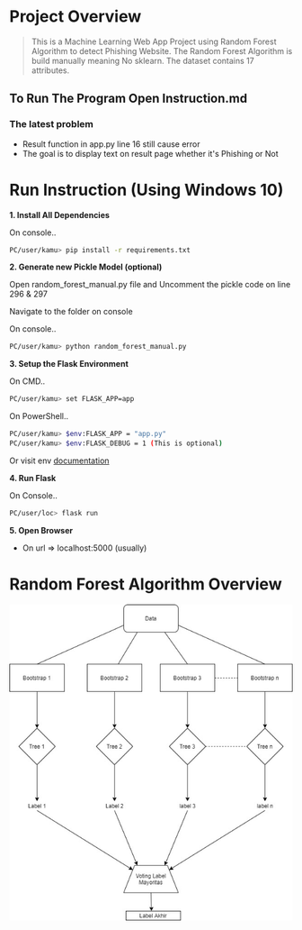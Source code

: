 # Project Overview

> This is a Machine Learning Web App Project using
> Random Forest Algorithm to detect Phishing Website.
> The Random Forest Algorithm is build manually meaning
> No sklearn.
> The dataset contains 17 attributes.

## To Run The Program Open Instruction.md

### The latest problem

 - Result function in app.py line 16 still cause error
 - The goal is to display text on result page whether it's Phishing or Not


# Run Instruction (Using Windows 10)
**1. Install All Dependencies**

On console..
```sh
PC/user/kamu> pip install -r requirements.txt
```

**2. Generate new Pickle Model (optional)**

Open random_forest_manual.py file and Uncomment the pickle code on line 296 & 297

Navigate to the folder on console

On console..
```sh
PC/user/kamu> python random_forest_manual.py
```

**3. Setup the Flask Environment**

On CMD..
```sh
PC/user/kamu> set FLASK_APP=app
```

On PowerShell..
```sh
PC/user/kamu> $env:FLASK_APP = "app.py"
PC/user/kamu> $env:FLASK_DEBUG = 1 (This is optional)
```

Or visit env [documentation](https://flask.palletsprojects.com/en/1.0.x/cli/)

**4. Run Flask**

On Console..
```sh
PC/user/loc> flask run
```

**5. Open Browser**

- On url => localhost:5000 (usually)

# Random Forest Algorithm Overview
![Random Forest Image](https://github.com/naufaltjakra/phishing-website-detection/blob/master/Random-Forest.jpg)